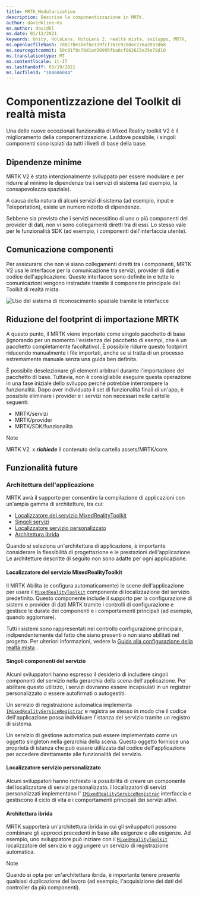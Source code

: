 ```yaml
---
title: MRTK_Modularization
description: Descrive la componentizzazione in MRTK.
author: davidkline-ms
ms.author: davidkl
ms.date: 01/12/2021
keywords: Unity, HoloLens, HoloLens 2, realtà mista, sviluppo, MRTK,
ms.openlocfilehash: 7d8c78e3b6f6e119fcf767c9280ec276a3933d68
ms.sourcegitcommit: 59c91f8c70d1ad30995fba6cf862615e25e78d10
ms.translationtype: MT
ms.contentlocale: it-IT
ms.lasthandoff: 03/19/2021
ms.locfileid: "104686044"
---
```

# <a name="mixed-reality-toolkit-componentization"></a>Componentizzazione del Toolkit di realtà mista

Una delle nuove eccezionali funzionalità di Mixed Reality toolkit V2 è il miglioramento della componentizzazione. Laddove possibile, i singoli componenti sono isolati da tutti i livelli di base della base.

## <a name="minimized-dependencies"></a>Dipendenze minime

MRTK V2 è stato intenzionalmente sviluppato per essere modulare e per ridurre al minimo le dipendenze tra i servizi di sistema (ad esempio, la consapevolezza spaziale).

A causa della natura di alcuni servizi di sistema (ad esempio, input e Teleportation), esiste un numero ridotto di dipendenze.

Sebbene sia previsto che i servizi necessitino di uno o più componenti del provider di dati, non vi sono collegamenti diretti tra di essi. Lo stesso vale per le funzionalità SDK (ad esempio, i componenti dell'interfaccia utente).

## <a name="component-communication"></a>Comunicazione componenti

Per assicurarsi che non vi siano collegamenti diretti tra i componenti, MRTK V2 usa le interfacce per la comunicazione tra servizi, provider di dati e codice dell'applicazione. Queste interfacce sono definite in e tutte le comunicazioni vengono instradate tramite il componente principale del Toolkit di realtà mista.

![Uso del sistema di riconoscimento spaziale tramite le interfacce](../features/images/packaging/AccessingViaInterfaces.png)

## <a name="minimizing-mrtk-import-footprint"></a>Riduzione del footprint di importazione MRTK

A questo punto, il MRTK viene importato come singolo pacchetto di base (ignorando per un momento l'esistenza del pacchetto di esempi, che è un pacchetto completamente facoltativo). È possibile ridurre questo footprint riducendo manualmente i file importati, anche se si tratta di un processo estremamente manuale senza una guida ben definita.

È possibile deselezionare gli elementi arbitrari durante l'importazione del pacchetto di base. Tuttavia, non è consigliabile eseguire questa operazione in una fase iniziale dello sviluppo perché potrebbe interrompere la funzionalità. Dopo aver individuato il set di funzionalità finali di un'app, è possibile eliminare i provider e i servizi non necessari nelle cartelle seguenti:

- MRTK/servizi
- MRTK/provider
- MRTK/SDK/funzionalità

> [!NOTE]
> MRTK V2. x **_richiede_** il contenuto della cartella assets/MRTK/core.

## <a name="upcoming-features"></a>Funzionalità future

### <a name="application-architecture"></a>Architettura dell'applicazione

MRTK avrà il supporto per consentire la compilazione di applicazioni con un'ampia gamma di architetture, tra cui:

- [Localizzatore del servizio MixedRealityToolkit](#mixedrealitytoolkit-service-locator)
- [Singoli servizi](#individual-service-components)
- [Localizzatore servizio personalizzato](#custom-service-locator)
- [Architettura ibrida](#hybrid-architecture)

Quando si seleziona un'architettura di applicazione, è importante considerare la flessibilità di progettazione e le prestazioni dell'applicazione. Le architetture descritte di seguito non sono adatte per ogni applicazione.

#### <a name="mixedrealitytoolkit-service-locator"></a>Localizzatore del servizio MixedRealityToolkit

Il MRTK Abilita (e configura automaticamente) le scene dell'applicazione per usare il [`MixedRealityToolkit`](xref:Microsoft.MixedReality.Toolkit.MixedRealityToolkit) componente di localizzazione del servizio predefinito. Questo componente include il supporto per la configurazione di sistemi e provider di dati MRTK tramite i controlli di configurazione e gestisce le durate dei componenti e i comportamenti principali (ad esempio, quando aggiornare).

Tutti i sistemi sono rappresentati nel controllo configurazione principale, indipendentemente dal fatto che siano presenti o non siano abilitati nel progetto. Per ulteriori informazioni, vedere la [Guida alla configurazione della realtà mista](../configuration/mixed-reality-configuration-guide.md) .

#### <a name="individual-service-components"></a>Singoli componenti del servizio

Alcuni sviluppatori hanno espresso il desiderio di includere singoli componenti del servizio nella gerarchia della scena dell'applicazione. Per abilitare questo utilizzo, i servizi dovranno essere incapsulati in un registrar personalizzato o essere autofirmati o autogestiti.

Un servizio di registrazione automatica implementa [`IMixedRealityServiceRegistrar`](xref:Microsoft.MixedReality.Toolkit.IMixedRealityServiceRegistrar) e registra se stesso in modo che il codice dell'applicazione possa individuare l'istanza del servizio tramite un registro di sistema.

Un servizio di gestione automatica può essere implementato come un oggetto singleton nella gerarchia della scena. Questo oggetto fornisce una proprietà di istanza che può essere utilizzata dal codice dell'applicazione per accedere direttamente alle funzionalità del servizio.

#### <a name="custom-service-locator"></a>Localizzatore servizio personalizzato

Alcuni sviluppatori hanno richiesto la possibilità di creare un componente del localizzatore di servizi personalizzato. I localizzatori di servizi personalizzati implementano l' [`IMixedRealityServiceRegistrar`](xref:Microsoft.MixedReality.Toolkit.IMixedRealityServiceRegistrar) interfaccia e gestiscono il ciclo di vita e i comportamenti principali dei servizi attivi.

#### <a name="hybrid-architecture"></a>Architettura ibrida

MRTK supporterà un'architettura ibrida in cui gli sviluppatori possono combinare gli approcci precedenti in base alle esigenze o alle esigenze. Ad esempio, uno sviluppatore può iniziare con il [`MixedRealityToolkit`](xref:Microsoft.MixedReality.Toolkit.MixedRealityToolkit) localizzatore del servizio e aggiungere un servizio di registrazione automatica.

> [!NOTE]
> Quando si opta per un'architettura ibrida, è importante tenere presente qualsiasi duplicazione del lavoro (ad esempio, l'acquisizione dei dati del controller da più componenti).
